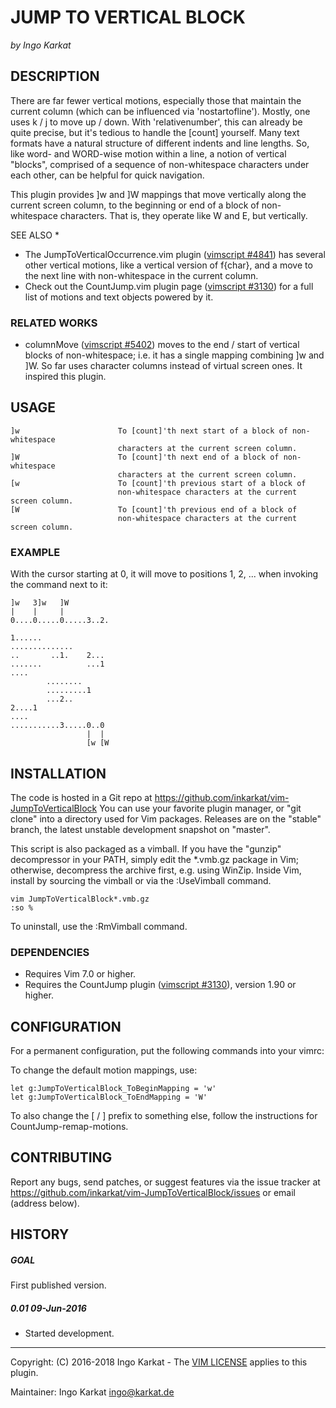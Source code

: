 JUMP TO VERTICAL BLOCK   
===============================================================================
_by Ingo Karkat_

DESCRIPTION
------------------------------------------------------------------------------

There are far fewer vertical motions, especially those that maintain the
current column (which can be influenced via 'nostartofline'). Mostly, one uses
k / j to move up / down. With 'relativenumber', this can already be quite
precise, but it's tedious to handle the [count] yourself. Many text formats
have a natural structure of different indents and line lengths. So, like word-
and WORD-wise motion within a line, a notion of vertical "blocks", comprised
of a sequence of non-whitespace characters under each other, can be helpful
for quick navigation.

This plugin provides ]w and ]W mappings that move vertically along the
current screen column, to the beginning or end of a block of non-whitespace
characters. That is, they operate like W and E, but vertically.

SEE ALSO                                                                     \*
- The JumpToVerticalOccurrence.vim plugin ([vimscript #4841](http://www.vim.org/scripts/script.php?script_id=4841)) has several
  other vertical motions, like a vertical version of f{char}, and a move to
  the next line with non-whitespace in the current column.
- Check out the CountJump.vim plugin page ([vimscript #3130](http://www.vim.org/scripts/script.php?script_id=3130)) for a full list
  of motions and text objects powered by it.

### RELATED WORKS

- columnMove ([vimscript #5402](http://www.vim.org/scripts/script.php?script_id=5402)) moves to the end / start of vertical blocks of
  non-whitespace; i.e. it has a single mapping combining ]w and ]W. So far
  uses character columns instead of virtual screen ones. It inspired this
  plugin.

USAGE
------------------------------------------------------------------------------

    ]w                      To [count]'th next start of a block of non-whitespace
                            characters at the current screen column.
    ]W                      To [count]'th next end of a block of non-whitespace
                            characters at the current screen column.
    [w                      To [count]'th previous start of a block of
                            non-whitespace characters at the current screen column.
    [W                      To [count]'th previous end of a block of
                            non-whitespace characters at the current screen column.

### EXAMPLE

With the cursor starting at 0, it will move to positions 1, 2, ... when
invoking the command next to it:

```
]w   3]w   ]W
|    |     |
0....0.....0.....3..2.

1......
..............
..       ..1.    2...
.......          ...1
....
        ........
        .........1
        ...2..
2....1
....
...........3.....0..0
                 |  |
                 [w [W
```

INSTALLATION
------------------------------------------------------------------------------

The code is hosted in a Git repo at
    https://github.com/inkarkat/vim-JumpToVerticalBlock
You can use your favorite plugin manager, or "git clone" into a directory used
for Vim packages. Releases are on the "stable" branch, the latest unstable
development snapshot on "master".

This script is also packaged as a vimball. If you have the "gunzip"
decompressor in your PATH, simply edit the \*.vmb.gz package in Vim; otherwise,
decompress the archive first, e.g. using WinZip. Inside Vim, install by
sourcing the vimball or via the :UseVimball command.

    vim JumpToVerticalBlock*.vmb.gz
    :so %

To uninstall, use the :RmVimball command.

### DEPENDENCIES

- Requires Vim 7.0 or higher.
- Requires the CountJump plugin ([vimscript #3130](http://www.vim.org/scripts/script.php?script_id=3130)), version 1.90 or higher.

CONFIGURATION
------------------------------------------------------------------------------

For a permanent configuration, put the following commands into your vimrc:

To change the default motion mappings, use:

    let g:JumpToVerticalBlock_ToBeginMapping = 'w'
    let g:JumpToVerticalBlock_ToEndMapping = 'W'

To also change the [ / ] prefix to something else, follow the instructions for
CountJump-remap-motions.

CONTRIBUTING
------------------------------------------------------------------------------

Report any bugs, send patches, or suggest features via the issue tracker at
https://github.com/inkarkat/vim-JumpToVerticalBlock/issues or email (address
below).

HISTORY
------------------------------------------------------------------------------

##### GOAL
First published version.

##### 0.01    09-Jun-2016
- Started development.

------------------------------------------------------------------------------
Copyright: (C) 2016-2018 Ingo Karkat -
The [VIM LICENSE](http://vimdoc.sourceforge.net/htmldoc/uganda.html#license) applies to this plugin.

Maintainer:     Ingo Karkat <ingo@karkat.de>
